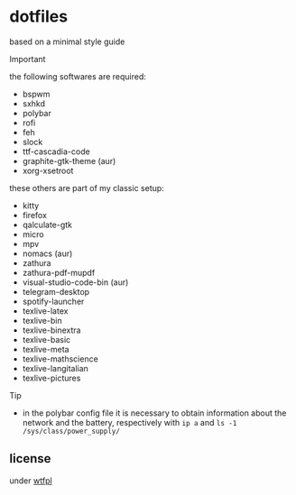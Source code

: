 # dotfiles

based on a minimal style guide

> [!IMPORTANT]
> the following softwares are required:
> + bspwm
> + sxhkd
> + polybar
> + rofi
> + feh
> + slock
> + ttf-cascadia-code
> + graphite-gtk-theme (aur)
> + xorg-xsetroot

these others are part of my classic setup:
+ kitty
+ firefox
+ qalculate-gtk
+ micro
+ mpv
+ nomacs (aur)
+ zathura
+ zathura-pdf-mupdf
+ visual-studio-code-bin (aur)
+ telegram-desktop
+ spotify-launcher
+ texlive-latex
+ texlive-bin
+ texlive-binextra
+ texlive-basic
+ texlive-meta
+ texlive-mathscience
+ texlive-langitalian
+ texlive-pictures

> [!TIP]
> + in the polybar config file it is necessary to obtain information about the network and the battery, respectively with `ip a` and `ls -1 /sys/class/power_supply/`

## license

under [wtfpl](./LICENSE)